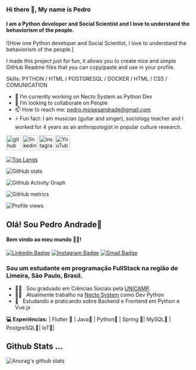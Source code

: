 ### Hi there 👋, My name is Pedro
#### I am a Python developer and Social Scientist and I love to understand the behaviorism of the people.
![How one Python developer and Social Scientist, I love to understand the behaviorism of the people.]

I made this project just for fun, it allows you to create nice and simple GitHub Readme files that you can copy/paste and use in your profile.

Skills: PYTHON / HTML / POSTGRESQL / DOCKER / HTML /  CSS / COMUNICATION

- 🔭 I’m currently working on Necto System as Python Dev 
- 👯 I’m looking to collaborate on People 
- 📫 How to reach me: pedro.moisesandrade@gmail.com 
- ⚡ Fun fact: I am musician (guitar and singer), sociology teacher and I worked for 4 years as an anthropologist in popular culture research.   


[<img src='https://cdn.jsdelivr.net/npm/simple-icons@3.0.1/icons/github.svg' alt='github' height='40'>](https://github.com/watrax13)  [<img src='https://cdn.jsdelivr.net/npm/simple-icons@3.0.1/icons/linkedin.svg' alt='linkedin' height='40'>](https://www.linkedin.com/in/pedro-moises-andrade-dos-santos/)  [<img src='https://cdn.jsdelivr.net/npm/simple-icons@3.0.1/icons/instagram.svg' alt='instagram' height='40'>](https://www.instagram.com/pedroandrade.py/)  [<img src='https://cdn.jsdelivr.net/npm/simple-icons@3.0.1/icons/youtube.svg' alt='YouTube' height='40'>](https://www.youtube.com/channel/UCAd_xdItpeZ72wAR1r9oZ1w)  

[![Top Langs](https://github-readme-stats.vercel.app/api/top-langs/?username=watrax13)](https://github.com/anuraghazra/github-readme-stats)

![GitHub stats](https://github-readme-stats.vercel.app/api?username=watrax13&show_icons=true)  

![GitHub Activity Graph](https://activity-graph.herokuapp.com/graph?username=watrax13)  

![GitHub metrics](https://metrics.lecoq.io/watrax13)  

![Profile views](https://gpvc.arturio.dev/watrax13)  

## Olá! Sou Pedro Andrade👋
#### Bem vindo ao meu mundo 🧑‍💻!

 [![Linkedin Badge](https://img.shields.io/badge/-wartrax13-6633cc?-LinkedIn-blue?style=flat-square&logo=Linkedin&logoColor=white&link=https://www.linkedin.com/in/pedro-moises-andrade-dos-santos/)](https://www.linkedin.com/in/pedro-moises-andrade-dos-santos/) 
 [![Instagram Badge](https://img.shields.io/badge/-Instagram-blue?style=flat-square&logo=Instagram&logoColor=white&link=https://instagram.com/pedroandrade.py?igshid=1o9uhlz6bqs4s)](https://instagram.com/pedroandrade.py?igshid=1o9uhlz6bqs4s) 
[![Gmail Badge](https://img.shields.io/badge/-pedro.moisesandrade@gmail.com-6633cc?style=flat-square&logo=Gmail&logoColor=white&link=mailto:pedro.moisesandrade@gmail.com)](mailto:pedro.moisesandrade@gmail.com)

### Sou um estudante em programação FullStack na região de Limeira, São Paulo, Brasil.

- 👨‍🎓  &nbsp; Sou graduado em Ciências Sociais pela [UNICAMP](https://www.unicamp.br/unicamp/).
- 👨‍💻 &nbsp; Atualmente trabalho na [Necto System](http://znc.com.br/en/) como Dev Python
- 📖 &nbsp; Estudando e praticando sobre Backend e Frontend em Python e Vue.js

**💻 Experiências:**
 | Flutter 💙 | Java🧡 | Python💜 | Spring 💜| MySQL💜 | PostgreSQL💜| IoT💜|


## Github Stats ...
![Anurag's github stats](https://github-readme-stats.vercel.app/api?username=wartrax13&count_private=true&show_icons=true&theme=onedark)
